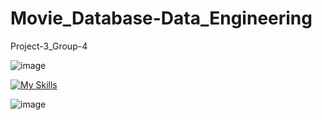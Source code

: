 # Movie_Database-Data_Engineering
Project-3_Group-4

![image](https://github.com/alvin-giang/Movie_Database-Data_Engineering/assets/153242382/da078ef7-7c55-419b-9da8-0273bf9f1bf1)

[![My Skills](https://skillicons.dev/icons?i=py,postgres,sqlite,flask)](https://skillicons.dev)


![image](https://github.com/alvin-giang/Movie_Database-Data_Engineering/assets/153242382/c0e7981d-bc10-4e31-8ed2-c584398b8314)
